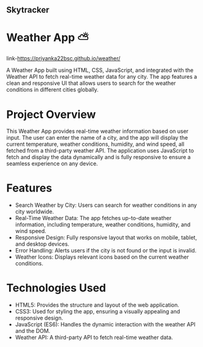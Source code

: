 ## Skytracker
# Weather App ⛅

link-https://priyanka22bsc.github.io/weather/

A Weather App built using HTML, CSS, JavaScript, and integrated with the Weather API to fetch real-time weather data for any city. The app features a clean and responsive UI that allows users to search for the weather conditions in different cities globally.

# Project Overview

This Weather App provides real-time weather information based on user input. The user can enter the name of a city, and the app will display the current temperature, weather conditions, humidity, and wind speed, all fetched from a third-party weather API. The application uses JavaScript to fetch and display the data dynamically and is fully responsive to ensure a seamless experience on any device.

# Features

- Search Weather by City: Users can search for weather conditions in any city worldwide.
- Real-Time Weather Data: The app fetches up-to-date weather information, including temperature, weather conditions, humidity, and wind speed.
- Responsive Design: Fully responsive layout that works on mobile, tablet, and desktop devices.
- Error Handling: Alerts users if the city is not found or the input is invalid.
- Weather Icons: Displays relevant icons based on the current weather conditions.

 # Technologies Used
 
- HTML5: Provides the structure and layout of the web application.
- CSS3: Used for styling the app, ensuring a visually appealing and responsive design.
- JavaScript (ES6): Handles the dynamic interaction with the weather API and the DOM.
- Weather API: A third-party API to fetch real-time weather data.
